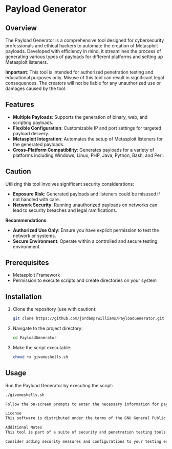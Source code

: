 # Payload Generator

## Overview

The Payload Generator is a comprehensive tool designed for cybersecurity professionals and ethical hackers to automate the creation of Metasploit payloads. Developed with efficiency in mind, it streamlines the process of generating various types of payloads for different platforms and setting up Metasploit listeners.

**Important**: This tool is intended for authorized penetration testing and educational purposes only. Misuse of this tool can result in significant legal consequences. The creators will not be liable for any unauthorized use or damages caused by the tool.

## Features

- **Multiple Payloads**: Supports the generation of binary, web, and scripting payloads.
- **Flexible Configuration**: Customizable IP and port settings for targeted payload delivery.
- **Metasploit Integration**: Automates the setup of Metasploit listeners for the generated payloads.
- **Cross-Platform Compatibility**: Generates payloads for a variety of platforms including Windows, Linux, PHP, Java, Python, Bash, and Perl.

## Caution

Utilizing this tool involves significant security considerations:

- **Exposure Risk**: Generated payloads and listeners could be misused if not handled with care.
- **Network Security**: Running unauthorized payloads on networks can lead to security breaches and legal ramifications.

**Recommendations**:

- **Authorized Use Only**: Ensure you have explicit permission to test the network or systems.
- **Secure Environment**: Operate within a controlled and secure testing environment.

## Prerequisites

- Metasploit Framework
- Permission to execute scripts and create directories on your system

## Installation

1. Clone the repository (use with caution):
    ```bash
    git clone https://github.com/jordanprwilliams/PayloadGenerator.git
    ```
2. Navigate to the project directory:
    ```bash
    cd PayloadGenerator
    ```
3. Make the script executable:
    ```bash
    chmod +x givemeshells.sh
    ```

## Usage

Run the Payload Generator by executing the script:

```bash
./givemeshells.sh

Follow the on-screen prompts to enter the necessary information for payload generation.

License
This software is distributed under the terms of the GNU General Public License v3 (GPLv3), available in the LICENSE.md file and at https://www.gnu.org/licenses/gpl-3.0.html.

Additional Notes
This tool is part of a suite of security and penetration testing tools created for educational and authorized use only. It is crucial to adhere to ethical guidelines and legal requirements when conducting penetration testing.

Consider adding security measures and configurations to your testing environment to prevent unauthorized access or misuse of the generated payloads and listeners.
